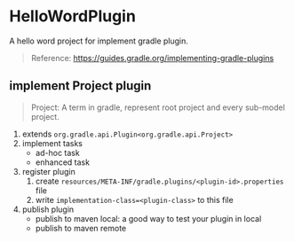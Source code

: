# HelloWordPlugin

A hello word project for implement gradle plugin.

> Reference: https://guides.gradle.org/implementing-gradle-plugins

## implement Project plugin

> Project: A term in gradle, represent root project and every sub-model project.

1. extends `org.gradle.api.Plugin<org.gradle.api.Project>`
2. implement tasks
    - ad-hoc task
    - enhanced task
3. register plugin
    1. create `resources/META-INF/gradle.plugins/<plugin-id>.properties` file
    2. write `implementation-class=<plugin-class>` to this file
4. publish plugin
    - publish to maven local: a good way to test your plugin in local
    - publish to maven remote


